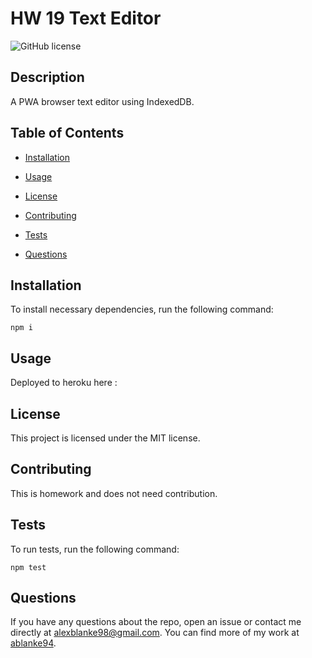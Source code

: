 # HW 19 Text Editor
![GitHub license](https://img.shields.io/badge/license-MIT-blue.svg)

## Description

A PWA browser text editor using IndexedDB.

## Table of Contents 

* [Installation](#installation)

* [Usage](#usage)

* [License](#license)

* [Contributing](#contributing)

* [Tests](#tests)

* [Questions](#questions)

## Installation

To install necessary dependencies, run the following command:

```
npm i
```

## Usage

Deployed to heroku here : 

## License

This project is licensed under the MIT license.
  
## Contributing

This is homework and does not need contribution.

## Tests

To run tests, run the following command:

```
npm test
```

## Questions

If you have any questions about the repo, open an issue or contact me directly at alexblanke98@gmail.com. You can find more of my work at [ablanke94](https://github.com/ablanke94/).

